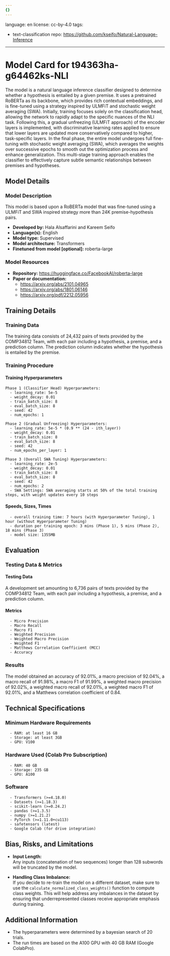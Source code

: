 ```yaml
---
{}
---
```

language: en
license: cc-by-4.0
tags:
- text-classification
repo: https://github.com/kseifo/Natural-Language-Inference

---

# Model Card for t94363ha-g64462ks-NLI

<!-- Provide a quick summary of what the model is/does. -->

The model is a natural language inference classifier designed to determine whether a hypothesis is entailed by a given premise. It uses a pretrained RoBERTa as its backbone, which provides rich contextual embeddings, and is fine-tuned using a strategy inspired by ULMFiT and stochastic weight averaging (SWA). Initially, training focuses solely on the classification head, allowing the network to rapidly adapt to the specific nuances of the NLI task. Following this, a gradual unfreezing (ULMFiT approach) of the encoder layers is implemented, with discriminative learning rates applied to ensure that lower layers are updated more conservatively compared to higher, task-specific layers. In the final phase, the entire model undergoes full fine-tuning with stochastic weight averaging (SWA), which averages the weights over successive epochs to smooth out the optimization process and enhance generalization. This multi-stage training approach enables the classifier to effectively capture subtle semantic relationships between premises and hypotheses.


## Model Details

### Model Description

<!-- Provide a longer summary of what this model is. -->

This model is based upon a RoBERTa model that was fine-tuned using a ULMFiT and SWA inspired strategy
      more than 24K premise-hypothesis pairs.

- **Developed by:** Hala Alsaffarini and Kareem Seifo
- **Language(s):** English
- **Model type:** Supervised
- **Model architecture:** Transformers
- **Finetuned from model [optional]:** roberta-large

### Model Resources

<!-- Provide links where applicable. -->

- **Repository:** https://huggingface.co/FacebookAI/roberta-large
- **Paper or documentation:**
  - https://arxiv.org/abs/2101.04965
  - https://arxiv.org/abs/1801.06146
  - https://arxiv.org/pdf/2212.05956


## Training Details

### Training Data

<!-- This is a short stub of information on the training data that was used, and documentation related to data pre-processing or additional filtering (if applicable). -->

The training data consists of 24,432 pairs of texts provided by the COMP34812 Team, with each pair including a hypothesis, a premise, and a prediction column. The prediction column indicates whether the hypothesis is entailed by the premise.

### Training Procedure

<!-- This relates heavily to the Technical Specifications. Content here should link to that section when it is relevant to the training procedure. -->

#### Training Hyperparameters

<!-- This is a summary of the values of hyperparameters used in training the model. -->


    Phase 1 (Classifier Head) Hyperparameters:
      - learning_rate: 5e-5
      - weight_decay: 0.01
      - train_batch_size: 8
      - eval_batch_size: 8
      - seed: 42
      - num_epochs: 1
      
    Phase 2 (Gradual Unfreezing) Hyperparameters:
      - learning_rate: 5e-5 * (0.9 ** (24 - ith_layer))
      - weight_decay: 0.01
      - train_batch_size: 8
      - eval_batch_size: 8
      - seed: 42
      - num_epochs_per_layer: 1

    Phase 3 (Overall SWA Tuning) Hyperparameters:
      - learning_rate: 2e-5
      - weight_decay: 0.01
      - train_batch_size: 8
      - eval_batch_size: 8
      - seed: 42
      - num_epochs: 2
      - SWA Settings: SWA averaging starts at 50% of the total training steps, with weight updates every 10 steps
      

#### Speeds, Sizes, Times

<!-- This section provides information about how roughly how long it takes to train the model and the size of the resulting model. -->


      - overall training time: 7 hours (with Hyperparameter Tuning), 1 hour (without Hyperparameter Tuning)
      - duration per training epoch: 3 mins (Phase 1), 5 mins (Phase 2), 18 mins (Phase 3)
      - model size: 1355MB

## Evaluation

<!-- This section describes the evaluation protocols and provides the results. -->

### Testing Data & Metrics

#### Testing Data

<!-- This should describe any evaluation data used (e.g., the development/validation set provided). -->

A development set amounting to 6,736 pairs of texts provided by the COMP34812 Team, with each pair including a hypothesis, a premise, and a prediction column.

#### Metrics

<!-- These are the evaluation metrics being used. -->


      - Micro Precision
      - Macro Recall
      - Macro F1 
      - Weighted Precision
      - Weighted Macro Precision
      - Weighted F1
      - Matthews Correlation Coefficient (MCC)
      - Accuracy
      

### Results

The model obtained an accuracy of 92.01%, a macro precision of 92.04%, a macro recall of 91.98%, a macro F1 of 91.99%, a weighted macro precision of 92.02%, a weighted macro recall of 92.01%, a weighted macro F1 of 92.01%, and a Matthews correlation coefficient of 0.84.

## Technical Specifications

### Minimum Hardware Requirements

      - RAM: at least 16 GB
      - Storage: at least 3GB
      - GPU: V100

### Hardware Used (Colab Pro Subscription)
      - RAM: 40 GB
      - Storage: 235 GB
      - GPU: A100

### Software


      - Transformers (>=4.18.0)
      - Datasets (>=1.18.3)
      - scikit-learn (>=0.24.2)
      - pandas (>=1.3.5)
      - numpy (>=1.21.2)
      - PyTorch (>=1.11.0+cu113)
      - safetensors (latest)
      - Google Colab (for drive integration)
    

## Bias, Risks, and Limitations

<!-- This section is meant to convey both technical and sociotechnical limitations. -->

- **Input Length:**  
  Any inputs (concatenation of two sequences) longer than 128 subwords will be truncated by the model.

- **Handling Class Imbalance:**  
  If you decide to re-train the model on a different dataset, make sure to use the `calculate_normalized_class_weights()` function to compute class weights. This will help address any imbalances in the dataset by ensuring that underrepresented classes receive appropriate emphasis during training.


## Additional Information

<!-- Any other information that would be useful for other people to know. -->


  - The hyperparameters were determined by a bayesian search of 20 trials.
  - The run times are based on the A100 GPU with 40 GB RAM (Google ColabPro).
    